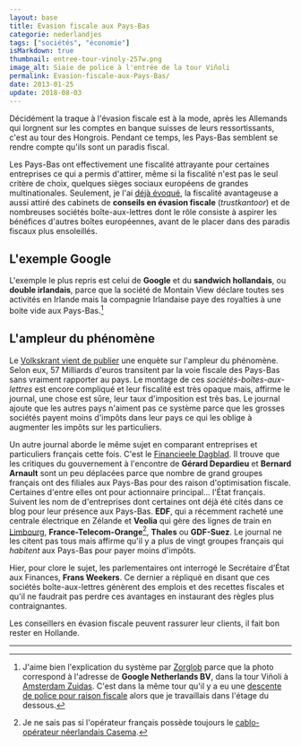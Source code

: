 ```yaml
---
layout: base
title: Evasion fiscale aux Pays-Bas
categorie: nederlandjes
tags: ["sociétés", "économie"]
isMarkdown: true
thumbnail: entree-tour-vinoly-257w.png
image_alt: Siaie de police à l'entrée de la tour Viñoli
permalink: Evasion-fiscale-aux-Pays-Bas/
date: 2013-01-25
update: 2018-08-03
---
```


Décidément la traque à l'évasion fiscale est à la mode, après les Allemands qui lorgnent sur les comptes en banque suisses de leurs ressortissants, c'est au tour des Hongrois. Pendant ce temps, les Pays-Bas semblent se rendre compte qu'ils sont un paradis fiscal.

Les Pays-Bas ont effectivement une fiscalité attrayante pour certaines entreprises ce qui a permis d'attirer, même si la fiscalité n'est pas le seul critère de choix, quelques sièges sociaux européens de grandes multinationales. Seulement, je l'ai [déjà évoqué](/descente-de-flics-chez-les-voisins), la fiscalité avantageuse a aussi attiré des cabinets de **conseils en évasion fiscale** (*trustkantoor*) et de nombreuses sociétés boîte-aux-lettres dont le rôle consiste à aspirer les bénéfices d'autres boîtes européennes, avant de le placer dans des paradis fiscaux plus ensoleillés.

<!--excerpt-->

## L'exemple Google
L'exemple le plus repris est celui de **Google** et du **sandwich hollandais**, ou **double irlandais**, parce que la société de Montain View déclare toutes ses activités en Irlande mais la compagnie Irlandaise paye des royalties à une boite vide aux Pays-Bas.[^1]

## L'ampleur du phénomène
Le [Volkskrant vient de publier](http://www.volkskrant.nl/vk/nl/2844/Archief/archief/article/detail/3381480/2013/01/23/Fiscale-wirwar-in-vrijplaats-Nederland.dhtml) une enquète sur l'ampleur du phénomène. Selon eux, 57 Milliards d'euros transitent par la voie fiscale des Pays-Bas sans vraiment rapporter au pays. Le montage de ces *sociétés-boîtes-aux-lettres* est encore compliqué et leur fiscalité est très opaque mais, affirme le journal, une chose est sûre, leur taux d'imposition est très bas. Le journal ajoute que les autres pays n'aiment pas ce système parce que les grosses sociétés payent moins d'impôts dans leur pays ce qui les oblige à augmenter les impôts sur les particuliers. 

Un autre journal aborde le même sujet en comparant entreprises et particuliers français cette fois. C'est le [Financieele Dagblad](http://fd.nl/ondernemen/675816-1301/franse-staatsbedrijven-omzeilen-eigen-fiscus). Il trouve que les critiques du gouvernement à l'encontre de **Gérard Depardieu** et **Bernard Arnault** sont un peu déplacées parce que nombre de grand groupes français ont des filiales aux Pays-Bas pour des raison d'optimisation fiscale. Certaines d'entre elles ont pour actionnaire principal… l'État français. Suivent les nom de d'entreprises dont certaines ont déjà été cités dans ce blog pour leur présence aux Pays-Bas. **EDF**, qui a récemment racheté une centrale électrique en Zélande et **Veolia** qui gère des lignes de train en [Limbourg](http://meinamsterdam.nl/les-provinces-des-pays-bas), **France-Telecom-Orange**[^2], **Thales** ou **GDF-Suez**. Le journal ne les citent pas tous mais affirme qu'il y a plus de vingt groupes français qui *habitent* aux Pays-Bas pour payer moins d'impôts.

Hier, pour clore le sujet, les parlementaires ont interrogé le Secrétaire d’État aux Finances, **Frans Weekers**. Ce dernier a répliqué en disant que ces sociétés boîte-aux-lettres génèrent des emplois et des recettes fiscales et qu'il ne faudrait pas perdre ces avantages en instaurant des règles plus contraignantes. 

Les conseillers en évasion fiscale peuvent rassurer leur clients, il fait bon rester en Hollande.

---
[^1]: J'aime bien l'explication du système par [Zorglob](http://www.zorgloob.com/2010/10/21/google-evasion-fiscale/) parce que la photo correspond à l'adresse de **Google Netherlands BV**, dans la tour Viñoli à [Amsterdam Zuidas](/un-buurt-nomme-zuidas). C'est dans la même tour qu'il y a eu une [descente de police pour raison fiscale](/descente-de-flics-chez-les-voisins) alors que je travaillais dans l'étage du dessous.
[^2]: Je ne sais pas si l'opérateur français possède toujours le [cablo-opérateur néerlandais Casema](/les-petites-courses-de-l-ete).
<!-- post notes:
http://getpocket.com/a/read/286974026
http://getpocket.com/a/read/287144764
http://fd.nl/ondernemen/675816-1301/franse-staatsbedrijven-omzeilen-eigen-fiscus
http://www.volkskrant.nl/vk/nl/2844/Archief/archief/article/detail/3381480/2013/01/23/Fiscale-wirwar-in-vrijplaats-Nederland.dhtml
--->
